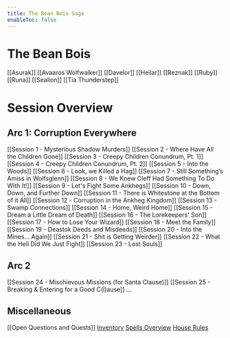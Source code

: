 ```yaml
---
title: The Bean Bois Saga
enableToc: false
---
```


# The Bean Bois

[[Asurak]]
[[Avaaros Wolfwalker]]
[[Davelor]]
[[Heilar]]
[[Reznak]]
[[Ruby]]
[[Runa]]
[[Sealion]]
[[Tia Thunderstep]]


# Session Overview

## Arc 1: Corruption Everywhere

[[Session 1 - Mysterious Shadow Murders]] 
[[Session 2 - Where Have All the Children Gone]]
[[Session 3 - Creepy Children Conundrum, Pt. 1]]
[[Session 4 - Creepy Children Conundrum, Pt. 2]]
[[Session 5 - Into the Woods]]
[[Session 6 - Look, we Killed a Hag]]
[[Session 7 - Still Something’s Amiss in Wolfsglenn]]
[[Session 8 - We Knew Cleff Had Something To Do With It!]]
[[Session 9 - Let's Fight Some Ankhegs]]
[[Session 10 - Down, Down, and Further Down]]
[[Session 11 - There is Whitestone at the Bottom of it All]]
[[Session 12 - Corruption in the Ankheg Kingdom]]
[[Session 13 - Swamp Connections]]
[[Session 14 - Home, Weird Home]]
[[Session 15 - Dream a Little Dream of Death]]
[[Session 16 - The Lorekeepers' Son]]
[[Session 17 - How to Lose Your Wizard]]
[[Session 18 - Meet the Family]]
[[Session 19 - Deastok Deeds and Misdeeds]]
[[Session 20 - Into the Mines... Again]]
[[Session 21 - Shit is Getting Weirder]]
[[Session 22 - What the Hell Did We Just Fight]]
[[Session 23 - Lost Souls]]

## Arc 2
[[Session 24 - Mischievous Missions (for Santa Clause)]]
[[Session 25 - Breaking & Entering for a Good C(l)ause]]
...

## Miscellaneous
[[Open Questions and Quests]]
[Inventory](Meta%20Stuff/Inventory.md)
[Spells Overview](Meta%20Stuff/Spells%20Overview.md)
[House Rules](Meta%20Stuff/House%20Rules.md)

